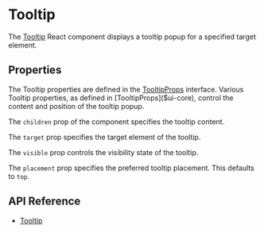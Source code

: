 # Tooltip

The [Tooltip]($ui-core) React component displays a tooltip popup for a specified target element.

## Properties

The Tooltip properties are defined in the [TooltipProps]($ui-core) interface.
Various Tooltip properties, as defined in [TooltipProps]($ui-core), control the content and position of the tooltip popup.

The `children` prop of the component specifies the tooltip content.

The `target` prop specifies the target element of the tooltip.

The `visible` prop controls the visibility state of the tooltip.

The `placement` prop specifies the preferred tooltip placement. This defaults to `top`.

## API Reference

* [Tooltip]($ui-core:Tooltip)
